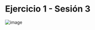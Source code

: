 # Ejercicio 1 - Sesión 3

![image](https://user-images.githubusercontent.com/88691843/131737196-14039553-a97f-480d-8a8e-f09e916b9fd2.png)

